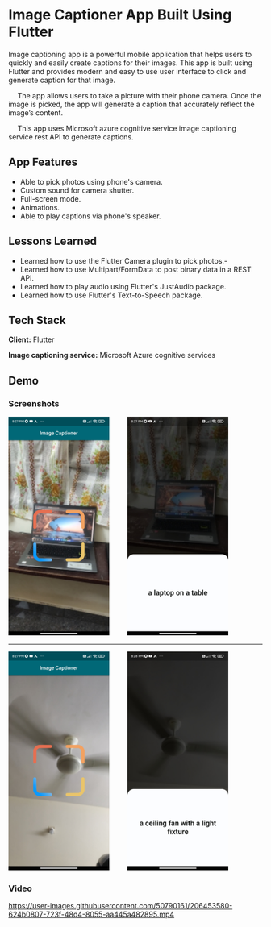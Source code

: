
# Image Captioner App Built Using Flutter
Image captioning app is a powerful mobile application that helps users to quickly and easily create captions for their images. This app is built using Flutter and provides modern and easy to use user interface to click and generate caption for that image.

&emsp; The app allows users to take a picture with their phone camera. Once the image is picked, the app will generate a caption that accurately reflect the image’s content. 
 
&emsp; This app uses Microsoft azure cognitive service image captioning service rest API to generate captions.


## App Features

- Able to pick photos using phone's camera.
- Custom sound for camera shutter.
- Full-screen mode.
- Animations.
- Able to play captions via phone's speaker.

## Lessons Learned

- Learned how to use the Flutter Camera plugin to pick photos.-
- Learned how to use Multipart/FormData to post binary data in a REST API.
- Learned how to play audio using Flutter's JustAudio package.
- Learned how to use Flutter's Text-to-Speech package.


## Tech Stack

**Client:** Flutter

**Image captioning service:**  Microsoft Azure cognitive services 




## Demo

### Screenshots
<span>
  <img src = "./screenshots/laptop-capture-screen.jpg" width = "200px"/>  
    &ensp; &ensp;
</span>

<span>
  <img src = "./screenshots/laptop-description-screen.jpg" width = "200px"/>
     &ensp; &ensp;
 </span>


-----

<span>
  <img src = "./screenshots/fan-capture-screen.jpg" width = "200px"/>
     &ensp; &ensp;
 </span>

<span>
  <img src = "./screenshots/fan-description-screen.jpg" width = "200px"/>
     &ensp; &ensp;
 </span>


### Video

https://user-images.githubusercontent.com/50790161/206453580-624b0807-723f-48d4-8055-aa445a482895.mp4




